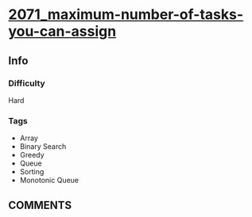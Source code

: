# [2071_maximum-number-of-tasks-you-can-assign](https://leetcode.com/problems/maximum-number-of-tasks-you-can-assign/)

## Info

### Difficulty

Hard

### Tags

- Array
- Binary Search
- Greedy
- Queue
- Sorting
- Monotonic Queue

## __COMMENTS__

> 
